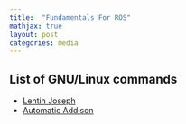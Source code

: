 ```yaml
---
title:  "Fundamentals For ROS"
mathjax: true
layout: post
categories: media
---
```

## List of GNU/Linux commands
- [Lentin Joseph](https://raw.githubusercontent.com/abbhicse/Module_1_ROS_for_Beginners/master/Class_Notes/Day_04_Linux_command_for_ROS/Reference/Linux_Commands_Book.pdf?token=AUCBIBEFVC22JCJH55J7ARDBCP4PG)
- [Automatic Addison](https://automaticaddison.com/the-complete-guide-to-linux-fundamentals-for-robotics/)
